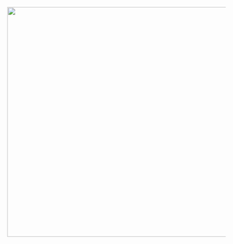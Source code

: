 <p align="center">
  <img src="https://raw.githubusercontent.com/T1ckbase/T1ckbase/main/sp_a2_core.svg" width="846px" height="528.75px" />
</p>

